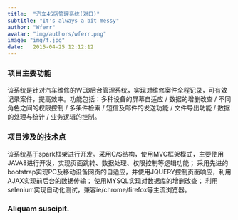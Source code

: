 ```yaml
---
title:  "汽车4S店管理系统(对日)"
subtitle: "It's always a bit messy"
author: "Wferr"
avatar: "img/authors/wferr.png"
image: "img/f.jpg"
date:   2015-04-25 12:12:12
---
```


### 项目主要功能
该系统是针对汽车维修的WEB后台管理系统，实现对维修案件全程记录，可有效记录案件，提高效率。功能包括：多种设备的屏幕自适应 / 数据的增删改查 / 不同角色之间的权限控制 / 多条件检索 / 短信及邮件的发送功能 / 文件导出功能 / 数据的处理与统计 / 业务逻辑的控制。

### 项目涉及的技术点
该系统基于spark框架进行开发。采用C/S结构，使用MVC框架模式，主要使用JAVA8进行开发，实现页面跳转、数据处理、权限控制等逻辑功能；
采用先进的bootstrap实现PC及移动设备网页的自适应，并使用JQUERY控制页面响应，利用AJAX实现前后台的数据传输； 
使用MYSQL实现对数据库的增删改查； 
利用selenium实现自动化测试，兼容ie/chrome/firefox等主流浏览器。


### Aliquam suscipit.

